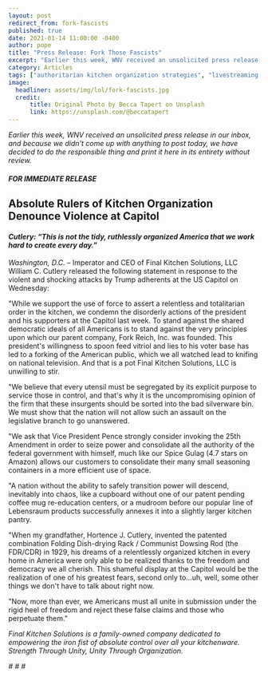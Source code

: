 ```yaml
---
layout: post
redirect_from: fork-fascists
published: true
date: 2021-01-14 11:00:00 -0400
author: pope
title: "Press Release: Fork Those Fascists"
excerpt: "Earlier this week, WNV received an unsolicited press release, and because we didn't come up with anything to post, we have decided to do the responsible thing and print it here in its entirety without review."
category: Articles
tags: ["authoritarian kitchen organization strategies", "livestreaming your felonies", "forking", "my totalitarian kitchen", "press release", "fascism", "breaking news", "cooking", "Donald Trump", "government", "Mike Pence", "doing fascism incorrectly", "coup", "societal norms are stupid", "I'm sure it'll work out fine", "2021", "Don't do this. Seriously.", "politics", "Spice Gulag", "light treason", "a soupçon of sedition"]
image:
  headliner: assets/img/lol/fork-fascists.jpg
  credit: 
      title: Original Photo by Becca Tapert on Unsplash
      link: https://unsplash.com/@beccatapert
---
```


*Earlier this week, WNV received an unsolicited press release in our inbox, and because we didn't come up with anything to post today, we have decided to do the responsible thing and print it here in its entirety without review.*

##### FOR IMMEDIATE RELEASE

<h2 class="text-center">Absolute Rulers of Kitchen Organization Denounce Violence at Capitol</h2>

<h4 class="text-center"><em>Cutlery: “This is not the tidy, ruthlessly organized America that we work hard to create every day.”</em></h4>

*Washington, D.C.* – Imperator and CEO of Final Kitchen Solutions, LLC William C. Cutlery released the following statement in response to the violent and shocking attacks by Trump adherents at the US Capitol on Wednesday:

"While we support the use of force to assert a relentless and totalitarian order in the kitchen, we condemn the disorderly actions of the president and his supporters at the Capitol last week. To stand against the shared democratic ideals of all Americans is to stand against the very principles upon which our parent company, Fork Reich, Inc. was founded. This president's willingness to spoon feed vitriol and lies to his voter base has led to a forking of the American public, which we all watched lead to knifing on national television. And that is a pot Final Kitchen Solutions, LLC is unwilling to stir.

"We believe that every utensil must be segregated by its explicit purpose to service those in control, and that's why it is the uncompromising opinion of the firm that these insurgents should be sorted into the bad silverware bin. We must show that the nation will not allow such an assault on the legislative branch to go unanswered.

"We ask that Vice President Pence strongly consider invoking the 25th Amendment in order to seize power and consolidate all the authority of the federal government with himself, much like our Spice Gulag (4.7 stars on Amazon) allows our customers to consolidate their many small seasoning containers in a more efficient use of space.

"A nation without the ability to safely transition power will descend, inevitably into chaos, like a cupboard without one of our patent pending coffee mug re-education centers, or a mudroom before our popular line of Lebensraum products successfully annexes it into a slightly larger kitchen pantry.

"When my grandfather, Hortence J. Cutlery, invented the patented combination Folding Dish-drying Rack / Communist Dowsing Rod (the FDR/CDR) in 1929, his dreams of a relentlessly organized kitchen in every home in America were only able to be realized thanks to the freedom and democracy we all cherish. This shameful display at the Capitol would be the realization of one of his greatest fears, second only to...uh, well, some other things we don't have to talk about right now.

"Now, more than ever, we Americans must all unite in submission under the rigid heel of freedom and reject these false claims and those who perpetuate them."

*Final Kitchen Solutions is a family-owned company dedicated to empowering the iron fist of absolute control over all your kitchenware. Strength Through Unity, Unity Through Organization.*

<p class="text-center"><em># # #</em></p>